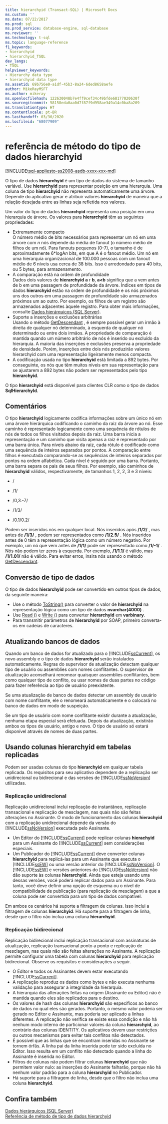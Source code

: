 ```yaml
---
title: hierarchyid (Transact-SQL) | Microsoft Docs
ms.custom: ''
ms.date: 07/22/2017
ms.prod: sql
ms.prod_service: database-engine, sql-database
ms.reviewer: ''
ms.technology: t-sql
ms.topic: language-reference
f1_keywords:
- hierarchyid
- hierarchyid_TSQL
dev_langs:
- TSQL
helpviewer_keywords:
- Hierarchy data type
- hierarchyid data type
ms.assetid: 69b756e0-a1df-45b3-8a24-6ded8658aefe
author: MikeRayMSFT
ms.author: mikeray
ms.openlocfilehash: 122630048b7e4ff9cef34c49bfde68177020630f
ms.sourcegitcommit: 58158eda0aa0d7f87f9d958ae349a14c0ba8a209
ms.translationtype: HT
ms.contentlocale: pt-BR
ms.lasthandoff: 03/30/2020
ms.locfileid: "68077909"
---
```

# <a name="hierarchyid-data-type-method-reference"></a>referência de método do tipo de dados hierarchyid
[!INCLUDE[tsql-appliesto-ss2008-asdb-xxxx-xxx-md](../../includes/tsql-appliesto-ss2008-asdb-xxxx-xxx-md.md)]

O tipo de dados **hierarchyid** é um tipo de dados do sistema de tamanho variável. Use **hierarchyid** para representar posição em uma hierarquia. Uma coluna de tipo **hierarchyid** não representa automaticamente uma árvore. Depende do aplicativo gerar e atribuir valores **hierarchyid** de maneira que a relação desejada entre as linhas seja refletida nos valores.
  
Um valor do tipo de dados **hierarchyid** representa uma posição em uma hierarquia de árvore. Os valores para **hierarchyid** têm as seguintes propriedades:
  
-   Extremamente compacto  
     O número médio de bits necessários para representar um nó em uma árvore com *n* nós depende da média de fanout (o número médio de filhos de um nó). Para fanouts pequenos (0-7), o tamanho é de aproximadamente 6\*logA*n* bits, em que A é o fanout médio. Um nó em uma hierarquia organizacional de 100.000 pessoas com um fanout médio de 6 níveis usa cerca de 38 bits. Isso é arredondado para 40 bits, ou 5 bytes, para armazenamento.  
-   A comparação está na ordem de profundidade  
     Dados dois valores de **hierarchyid** **a** r **b**, **a<b** significa que a vem antes de b em uma passagem de profundidade da árvore. Índices em tipos de dados **hierarchyid** estão na ordem de profundidade e os nós próximos uns dos outros em uma passagem de profundidade são armazenados próximos um ao outro. Por exemplo, os filhos de um registro são armazenados adjacentes àquele registro. Para obter mais informações, consulte [Dados hierárquicos &#40;SQL Server&#41;](../../relational-databases/hierarchical-data-sql-server.md).  
-   Suporte a inserções e exclusões arbitrárias  
     Usando o método [GetDescendant](../../t-sql/data-types/getdescendant-database-engine.md) , é sempre possível gerar um irmão à direita de qualquer nó determinado, à esquerda de qualquer nó determinado ou entre dois irmãos. A propriedade de comparação é mantida quando um número arbitrário de nós é inserido ou excluído da hierarquia. A maioria das inserções e exclusões preserva a propriedade de densidade. Porém, inserções entre dois nós produzirão valores hierarchyid com uma representação ligeiramente menos compacta.  
-   A codificação usada no tipo **hierarchyid** está limitada a 892 bytes. Por conseguinte, os nós que têm muitos níveis em sua representação para se ajustarem a 892 bytes não podem ser representados pelo tipo **hierarchyid**.  
  
O tipo **hierarchyid** está disponível para clientes CLR como o tipo de dados **SqlHierarchyId**.
  
## <a name="remarks"></a>Comentários  
O tipo **hierarchyid** logicamente codifica informações sobre um único nó em uma árvore hierárquica codificando o caminho da raiz da árvore ao nó. Esse caminho é representado logicamente como uma sequência de rótulos de nós de todos os filhos visitados depois da raiz. Uma barra inicia a representação e um caminho que visita apenas a raiz é representado por uma barra única. Para níveis abaixo da raiz, cada rótulo é codificado como uma sequência de inteiros separados por pontos. A comparação entre filhos é executada comparando-se as sequências de inteiros separados por pontos na ordem alfabética. Cada nível é seguido por uma barra. Portanto, uma barra separa os pais de seus filhos. Por exemplo, são caminhos de **hierarchyid** válidos, respectivamente, de tamanhos 1, 2, 2, 3 e 3 níveis:
  
-   /  
  
-   /1/  
  
-   /0,3.-7/  
  
-   /1/3/  
  
-   /0.1/0.2/  
  
Podem ser inseridos nós em qualquer local. Nós inseridos após **/1/2/** , mas antes de **/1/3/** , podem ser representados como **/1/2.5/** . Nós inseridos antes de 0 têm a representação lógica como um número negativo. Por exemplo, um nó que vem antes de **/1/1/** pode ser representado como **/1/-1/** . Nós não podem ter zeros à esquerda. Por exemplo, **/1/1.1/** é válido, mas **/1/1.01/** não é válido. Para evitar erros, insira nós usando o método [GetDescendant](../../t-sql/data-types/getdescendant-database-engine.md).
  
## <a name="data-type-conversion"></a>Conversão de tipo de dados
O tipo de dados **hierarchyid** pode ser convertido em outros tipos de dados, da seguinte maneira:
-   Use o método [ToString()](../../t-sql/data-types/tostring-database-engine.md) para converter o valor de **hierarchyid** na representação lógica como um tipo de dados **nvarchar(4000)** .  
-   Use [Read ()](../../t-sql/data-types/read-database-engine.md) e [Write ()](../../t-sql/data-types/write-database-engine.md) para converter **hierarchyid** em **varbinary**.  
-   Para transmitir parâmetros de **hierarchyid** por SOAP, primeiro converta-os em cadeias de caracteres.  
  
## <a name="upgrading-databases"></a>Atualizando bancos de dados
Quando um banco de dados for atualizado para o [!INCLUDE[ssCurrent](../../includes/sscurrent-md.md)], os novo assembly e o tipo de dados **hierarchyid** serão instalados automaticamente. Regras do supervisor de atualização detectam qualquer tipo de usuário ou assemblies com nomes conflitantes. O supervisor de atualização aconselhará renomear quaisquer assemblies conflitantes, bem como qualquer tipo de conflito, ou usar nomes de duas partes no código para fazer referência ao tipo de usuário preexistente.
  
Se uma atualização de banco de dados detectar um assembly de usuário com nome conflitante, ele o renomeará automaticamente e o colocará no banco de dados em modo de suspeição.
  
Se um tipo de usuário com nome conflitante existir durante a atualização, nenhuma etapa especial será efetuada. Depois da atualização, existirão ambos os tipos de usuário, antigo e novo. O tipo de usuário só estará disponível através de nomes de duas partes.
  
## <a name="using-hierarchyid-columns-in-replicated-tables"></a>Usando colunas hierarchyid em tabelas replicadas
Podem ser usadas colunas do tipo **hierarchyid** em qualquer tabela replicada. Os requisitos para seu aplicativo dependem de a replicação ser unidirecional ou bidirecional e das versões de [!INCLUDE[ssNoVersion](../../includes/ssnoversion-md.md)] utilizadas.
  
### <a name="one-directional-replication"></a>Replicação unidirecional
Replicação unidirecional inclui replicação de instantâneo, replicação transacional e replicação de mesclagem, nas quais não são feitas alterações no Assinante. O modo de funcionamento das colunas **hierachyid** com a replicação unidirecional depende da versão do [!INCLUDE[ssNoVersion](../../includes/ssnoversion-md.md)] executada pelo Assinante.
-   Um Editor do [!INCLUDE[ssCurrent](../../includes/sscurrent-md.md)] pode replicar colunas **hierachyid** para um Assinante do [!INCLUDE[ssCurrent](../../includes/sscurrent-md.md)] sem considerações especiais.  
-   Um Publicador do [!INCLUDE[ssCurrent](../../includes/sscurrent-md.md)] deve converter colunas **hierarchyid** para replicá-las para um Assinante que executa o [!INCLUDE[ssEW](../../includes/ssew-md.md)] ou uma versão anterior do [!INCLUDE[ssNoVersion](../../includes/ssnoversion-md.md)]. O [!INCLUDE[ssEW](../../includes/ssew-md.md)] e versões anteriores do [!INCLUDE[ssNoVersion](../../includes/ssnoversion-md.md)] não dão suporte às colunas **hierarchyid**. Ainda que esteja usando uma dessas versões, você poderá replicar dados para um Assinante. Para tanto, você deve definir uma opção de esquema ou o nível de compatibilidade de publicação (para replicação de mesclagem) a que a coluna pode ser convertida para um tipo de dados compatível.  
  
Em ambos os cenários há suporte a filtragem de colunas. Isso inclui a filtragem de colunas **hierarchyid**. Há suporte para a filtragem de linha, desde que o filtro não inclua uma coluna **hierarchyid**.
  
### <a name="bi-directional-replication"></a>Replicação bidirecional
Replicação bidirecional inclui replicação transacional com assinaturas de atualização, replicação transacional ponto a ponto e replicação de mesclagem, nas quais não são feitas alterações no Assinante. A replicação permite configurar uma tabela com colunas **hierarchyid** para replicação bidirecional. Observe os requisitos e considerações a seguir.
-   O Editor e todos os Assinantes devem estar executando [!INCLUDE[ssCurrent](../../includes/sscurrent-md.md)].  
-   A replicação reproduz os dados como bytes e não executa nenhuma validação para assegurar a integridade da hierarquia.  
-   A hierarquia das alterações feitas na origem (Assinante ou Editor) não é mantida quando eles são replicados para o destino.  
-   Os valores de hash das colunas **hierarchyid** são específicos ao banco de dados no qual eles são gerados. Portanto, o mesmo valor poderia ser gerado no Editor e Assinante, mas poderia ser aplicado a linhas diferentes. A replicação não verifica se existe essa condição e não há nenhum modo interno de particionar valores da coluna **hierarchyid**, ao contrário das colunas IDENTITY. Os aplicativos devem usar restrições ou outros mecanismos para evitar tais conflitos não detectados.  
-   É possível que as linhas que se encontram inseridas no Assinante se tornem órfãs. A linha pai da linha inserida pode ter sido excluída no Editor. Isso resulta em um conflito não detectado quando a linha do Assinante é inserida no Editor.  
-   Filtros de colunas não podem filtrar colunas **hierarchyid** que não permitem valor nulo: as inserções do Assinante falharão, porque não há nenhum valor padrão para a coluna **hierarchyid** no Publicador.  
-   Há suporte para a filtragem de linha, desde que o filtro não inclua uma coluna **hierarchyid**.  
  
## <a name="see-also"></a>Confira também
[Dados hierárquicos &#40;SQL Server&#41;](../../relational-databases/hierarchical-data-sql-server.md)  
[Referência de método de tipo de dados hierarchyid](https://msdn.microsoft.com/library/01a050f5-7580-4d5f-807c-7f11423cbb06)
  
  
